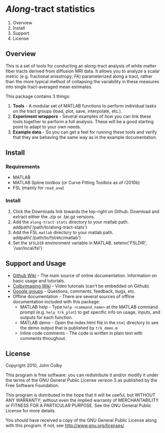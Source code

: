 *Along*-tract statistics
========================
1. Overview
2. Install
3. Support
4. License

Overview
--------
This is a set of tools for conducting an along-tract analysis of white matter fiber tracts derived from diffusion MRI data. It allows you to analyze a scalar metric (e.g. fractional anisotropy; FA) parameterized along a tract, rather than the more typical method of collapsing the variability in these measures into single tract-averaged mean estimates.

This package contains 3 things:

1. **Tools** - A modular set of MATLAB functions to perform individual tasks on the tract groups (load, plot, save, interpolate, etc.).
2. **Experiment wrappers** - Several examples of how you can link these tools together to perform a full analysis. These will be a good starting point to adapt to your own needs.
3. **Example data** - So you can get a feel for running these tools and verify that they are behaving the same way as in the example documentation.

Install
-------
### Requirements

- MATLAB
- MATLAB Spline toolbox (or Curve Fitting Toolbox as of r2010b)
- FSL (mainly for `read_avw`)
 
### Install
1. Click the Downloads link towards the top-right on Github. Download and extract either the .zip or .tar.gz versions.
2. Add the `along-tract-stats` directory to your matlab path.
        addpath('/path/to/along-tract-stats')
3. Add the FSL `matlab` directory to your matlab path.
        addpath('/path/to/fsl/etc/matlab')
4. Set the `$FSLDIR` environment variable in MATLAB.
        setenv('FSLDIR', '/usr/local/fsl')

Support and Usage
-----------------
- [Github Wiki](http://github.com/johncolby/along-tract-stats/wiki) - The main source of online documentation. Information on basic usage and tutorials.
- [Colbyimaging Wiki](http://www.colbyimaging.com/wiki/neuroimaging/along-tract-stats) - Video tutorials (can't be embedded on Github).
- [Google groups](http://groups.google.com/group/along-tract-stats) - Questions, comments, feedback, bugs, etc.
- Offline documentation - There are several sources of offline documentation included with this package:
    - MATLAB help - Type `help <command_name>` at the MATLAB command prompt (e.g. `help trk_plot`) to get specific info on usage, inputs, and outputs for each function.
    - MATLAB demo - Open the index.html file in the `html` directory to see the demo output that is published by `trk_demo.m`
    - Inline code comments - The code is written in plain text with comments throughout. 

License
-------
Copyright 2010, John Colby

This program is free software: you can redistribute it and/or modify it under the terms of the GNU General Public License version 3 as published by the Free Software Foundation.

This program is distributed in the hope that it will be useful, but WITHOUT ANY WARRANTY; without even the implied warranty of MERCHANTABILITY or FITNESS FOR A PARTICULAR PURPOSE.  See the GNU General Public License for more details.

You should have received a copy of the GNU General Public License along with this program.  If not, see <http://www.gnu.org/licenses/>.